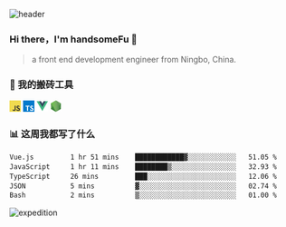 ![header](https://raw.githubusercontent.com/fzq1998/fzq1998/master/header.png)

### Hi there，I'm handsomeFu 👋

> a front end development engineer from Ningbo, China.

### 🔧 我的搬砖工具
<code><img height="20" src="https://raw.githubusercontent.com/github/explore/80688e429a7d4ef2fca1e82350fe8e3517d3494d/topics/javascript/javascript.png" alt="javascript"></code>
<code><img height="20" src="https://raw.githubusercontent.com/github/explore/80688e429a7d4ef2fca1e82350fe8e3517d3494d/topics/typescript/typescript.png" alt="typescript"></code>
<code><img height="20" src="https://raw.githubusercontent.com/github/explore/80688e429a7d4ef2fca1e82350fe8e3517d3494d/topics/vue/vue.png" alt="vue"></code>
<code><img height="20" src="https://raw.githubusercontent.com/github/explore/80688e429a7d4ef2fca1e82350fe8e3517d3494d/topics/nodejs/nodejs.png" alt="nodejs"></code>



### 📊 这周我都写了什么
<!--START_SECTION:waka-->

```txt
Vue.js         1 hr 51 mins    ████████████▓░░░░░░░░░░░░   51.05 %
JavaScript     1 hr 11 mins    ████████▒░░░░░░░░░░░░░░░░   32.93 %
TypeScript     26 mins         ███░░░░░░░░░░░░░░░░░░░░░░   12.06 %
JSON           5 mins          ▓░░░░░░░░░░░░░░░░░░░░░░░░   02.74 %
Bash           2 mins          ▒░░░░░░░░░░░░░░░░░░░░░░░░   01.00 %
```

<!--END_SECTION:waka-->


![expedition](https://raw.githubusercontent.com/fzq1998/fzq1998/master/expedition.gif)


